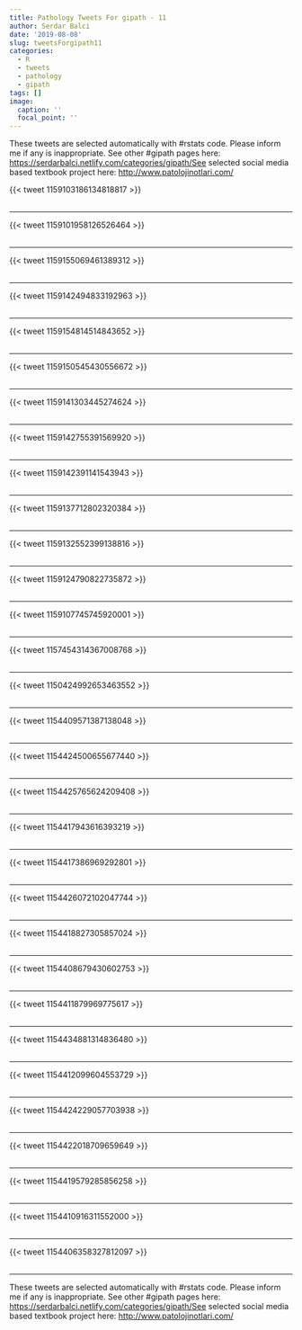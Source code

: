 ```yaml
---
title: Pathology Tweets For gipath - 11
author: Serdar Balci
date: '2019-08-08'
slug: tweetsForgipath11
categories:
  - R
  - tweets
  - pathology
  - gipath
tags: []
image:
  caption: ''
  focal_point: ''
---
```



These tweets are selected automatically with #rstats code. Please inform me if any is inappropriate.
See other #gipath pages here: https://serdarbalci.netlify.com/categories/gipath/See selected social media based textbook project here: http://www.patolojinotlari.com/

{{< tweet 1159103186134818817 >}}
<br>
<br>
<hr>
{{< tweet 1159101958126526464 >}}
<br>
<br>
<hr>
{{< tweet 1159155069461389312 >}}
<br>
<br>
<hr>
{{< tweet 1159142494833192963 >}}
<br>
<br>
<hr>
{{< tweet 1159154814514843652 >}}
<br>
<br>
<hr>
{{< tweet 1159150545430556672 >}}
<br>
<br>
<hr>
{{< tweet 1159141303445274624 >}}
<br>
<br>
<hr>
{{< tweet 1159142755391569920 >}}
<br>
<br>
<hr>
{{< tweet 1159142391141543943 >}}
<br>
<br>
<hr>
{{< tweet 1159137712802320384 >}}
<br>
<br>
<hr>
{{< tweet 1159132552399138816 >}}
<br>
<br>
<hr>
{{< tweet 1159124790822735872 >}}
<br>
<br>
<hr>
{{< tweet 1159107745745920001 >}}
<br>
<br>
<hr>
{{< tweet 1157454314367008768 >}}
<br>
<br>
<hr>
{{< tweet 1150424992653463552 >}}
<br>
<br>
<hr>
{{< tweet 1154409571387138048 >}}
<br>
<br>
<hr>
{{< tweet 1154424500655677440 >}}
<br>
<br>
<hr>
{{< tweet 1154425765624209408 >}}
<br>
<br>
<hr>
{{< tweet 1154417943616393219 >}}
<br>
<br>
<hr>
{{< tweet 1154417386969292801 >}}
<br>
<br>
<hr>
{{< tweet 1154426072102047744 >}}
<br>
<br>
<hr>
{{< tweet 1154418827305857024 >}}
<br>
<br>
<hr>
{{< tweet 1154408679430602753 >}}
<br>
<br>
<hr>
{{< tweet 1154411879969775617 >}}
<br>
<br>
<hr>
{{< tweet 1154434881314836480 >}}
<br>
<br>
<hr>
{{< tweet 1154412099604553729 >}}
<br>
<br>
<hr>
{{< tweet 1154424229057703938 >}}
<br>
<br>
<hr>
{{< tweet 1154422018709659649 >}}
<br>
<br>
<hr>
{{< tweet 1154419579285856258 >}}
<br>
<br>
<hr>
{{< tweet 1154410916311552000 >}}
<br>
<br>
<hr>
{{< tweet 1154406358327812097 >}}
<br>
<br>
<hr>


These tweets are selected automatically with #rstats code. Please inform me if any is inappropriate.
See other #gipath pages here: https://serdarbalci.netlify.com/categories/gipath/See selected social media based textbook project here: http://www.patolojinotlari.com/

